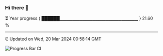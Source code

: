 ### Hi there 👋

⏳ Year progress { ██████▁▁▁▁▁▁▁▁▁▁▁▁▁▁▁▁▁▁▁▁▁▁▁▁ } 21.60 %

---

⏰ Updated on Wed, 20 Mar 2024 00:58:14 GMT

![Progress Bar CI](https://github.com/liununu/liununu/workflows/Progress%20Bar%20CI/badge.svg)
